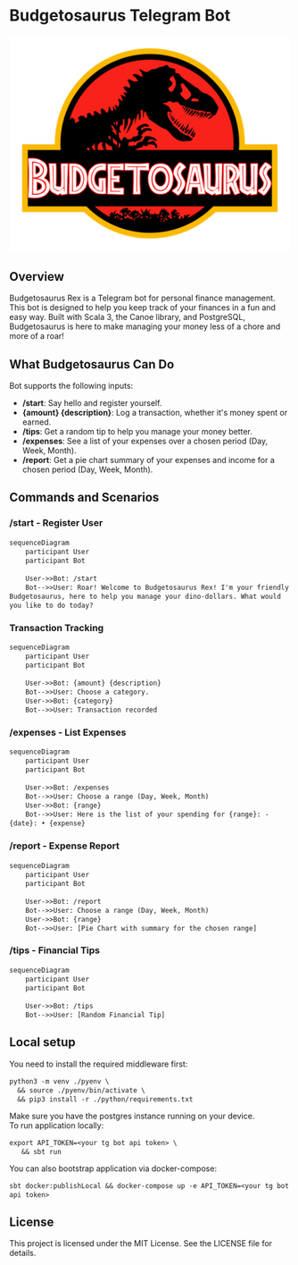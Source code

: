 # Budgetosaurus Telegram Bot

![No, it's not the real logo btw](images/logo.png)

## Overview

Budgetosaurus Rex is a Telegram bot for personal finance management.  
This bot is designed to help you keep track of your finances in a fun and easy way.
Built with Scala 3, the Canoe library, and PostgreSQL, Budgetosaurus is here to make managing your money less of a chore and more of a roar!

## What Budgetosaurus Can Do

Bot supports the following inputs:
- **/start**: Say hello and register yourself.
- **{amount} {description}**: Log a transaction, whether it's money spent or earned.
- **/tips**: Get a random tip to help you manage your money better.
- **/expenses**: See a list of your expenses over a chosen period (Day, Week, Month).
- **/report**: Get a pie chart summary of your expenses and income for a chosen period (Day, Week, Month).

## Commands and Scenarios

### /start - Register User

```mermaid
sequenceDiagram
    participant User
    participant Bot

    User->>Bot: /start
    Bot-->>User: Roar! Welcome to Budgetosaurus Rex! I'm your friendly Budgetosaurus, here to help you manage your dino-dollars. What would you like to do today?
```

### Transaction Tracking

```mermaid
sequenceDiagram
    participant User
    participant Bot

    User->>Bot: {amount} {description}
    Bot-->>User: Choose a category.
    User->>Bot: {category}
    Bot-->>User: Transaction recorded
```

### /expenses - List Expenses

```mermaid
sequenceDiagram
    participant User
    participant Bot

    User->>Bot: /expenses
    Bot-->>User: Choose a range (Day, Week, Month)
    User->>Bot: {range}
    Bot-->>User: Here is the list of your spending for {range}: - {date}: • {expense}
```

### /report - Expense Report

```mermaid
sequenceDiagram
    participant User
    participant Bot

    User->>Bot: /report
    Bot-->>User: Choose a range (Day, Week, Month)
    User->>Bot: {range}
    Bot-->>User: [Pie Chart with summary for the chosen range]
```

### /tips - Financial Tips
```mermaid
sequenceDiagram
    participant User
    participant Bot

    User->>Bot: /tips
    Bot-->>User: [Random Financial Tip]
```


## Local setup
You need to install the required middleware first:
```shell
python3 -m venv ./pyenv \ 
  && source ./pyenv/bin/activate \
  && pip3 install -r ./python/requirements.txt
```
Make sure you have the postgres instance running on your device.  
To run application locally:
```shell
export API_TOKEN=<your tg bot api token> \
   && sbt run
```
You can also bootstrap application via docker-compose:
```shell
sbt docker:publishLocal && docker-compose up -e API_TOKEN=<your tg bot api token>
```

## License
This project is licensed under the MIT License. See the LICENSE file for details.